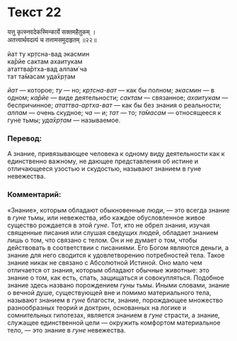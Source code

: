 # Текст 22

यत्तु कृत्स्नवदेकस्मिन्कार्ये सक्तमहैतुकम् ।  
अतत्त्वार्थवदल्पं च तत्तामसमुदाहृतम् ॥२२॥

йат ту кр̣тсна-вад экасмин  
ка̄рйе сактам ахаитукам  
ататтва̄ртха-вад алпам̇ ча  
тат та̄масам уда̄хр̣там

_йат_ — которое; _ту_ — но; _кр̣тсна-ват_ — как бы полном; _экасмин_ — в одном; _ка̄рйе_ — виде деятельности; _сактам_ — связанное; _ахаитукам_ — беспричинное; _ататтва-артха-ват_ — как бы без знания о реальности; _алпам_ — очень скудное; _ча_ — и; _тат_ — то; _та̄масам_ — относящееся к гуне тьмы; _уда̄хр̣там_ — называемое.

### Перевод:

А знание, привязывающее человека к одному виду деятельности как к единственно важному, не дающее представления об истине и отличающееся узостью и скудостью, называют знанием в гуне невежества.

### Комментарий:

«Знание», которым обладают обыкновенные люди, — это всегда знание в _гуне_ тьмы, или невежества, ибо каждое обусловленное живое существо рождается в этой _гуне_. Тот, кто не обрел знания, изучая священные писания или слушая сведущих людей, обладает знанием лишь о том, что связано с телом. Он и не думает о том, чтобы действовать в соответствии с писаниями. Его Богом являются деньги, а знание для него сводится к удовлетворению потребностей тела. Такое знание никак не связано с Абсолютной Истиной. Оно мало чем отличается от знания, которым обладают обычные животные: это знание о том, как есть, спать, защищаться и совокупляться. Подобное знание здесь названо порождением _гуны_ тьмы. Иными словами, знание о вечной душе, существующей вне и помимо материального тела, называют знанием в _гуне_ благости, знание, порождающее множество разнообразных теорий и доктрин, основанных на логике и сомнительных гипотезах, является знанием в _гуне_ страсти, а знание, служащее единственной цели — окружить комфортом материальное тело, — это знание в _гуне_ невежества.